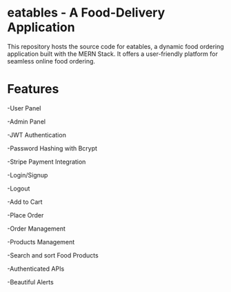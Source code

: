 # eatables - A Food-Delivery Application
This repository hosts the source code for eatables, a dynamic food ordering application built with the MERN Stack. It offers a user-friendly platform for seamless online food ordering.

# Features
-User Panel

-Admin Panel

-JWT Authentication

-Password Hashing with Bcrypt

-Stripe Payment Integration

-Login/Signup

-Logout

-Add to Cart

-Place Order

-Order Management

-Products Management

-Search and sort Food Products

-Authenticated APIs

-Beautiful Alerts
